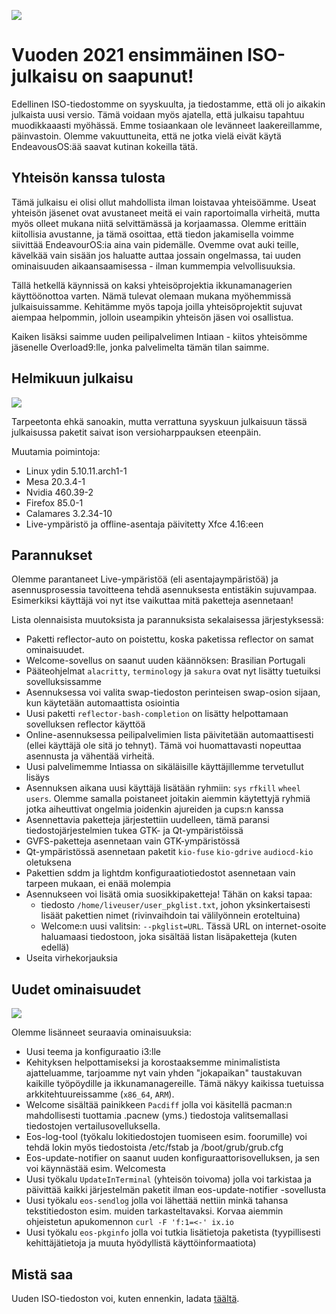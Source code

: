 ![](https://endeavouros.com/wp-content/uploads/2021/02/eos-i3-fresh.png)

# Vuoden 2021 ensimmäinen ISO-julkaisu on saapunut!

Edellinen ISO-tiedostomme on syyskuulta, ja tiedostamme, että oli jo aikakin julkaista uusi versio. Tämä voidaan myös ajatella, että julkaisu tapahtuu muodikkaaasti myöhässä. Emme tosiaankaan ole levänneet laakereillamme, päinvastoin. Olemme vakuuttuneita, että ne jotka vielä eivät käytä EndeavousOS:ää saavat kutinan kokeilla tätä.

## Yhteisön kanssa tulosta

Tämä julkaisu ei olisi ollut mahdollista ilman loistavaa yhteisöämme. Useat yhteisön jäsenet ovat avustaneet meitä ei vain raportoimalla virheitä, mutta myös olleet mukana niitä selvittämässä ja korjaamassa. Olemme erittäin kiitollisia avustanne, ja tämä osoittaa, että tiedon jakamisella voimme siivittää EndeavourOS:ia aina vain pidemälle. Ovemme ovat auki teille, kävelkää vain sisään jos haluatte auttaa jossain ongelmassa, tai uuden ominaisuuden aikaansaamisessa - ilman kummempia velvollisuuksia.

Tällä hetkellä käynnissä on kaksi yhteisöprojektia ikkunamanagerien käyttöönottoa varten. Nämä tulevat olemaan mukana myöhemmissä julkaisuissamme. Kehitämme myös tapoja joilla yhteisöprojektit sujuvat aiempaa helpommin, jolloin useampikin yhteisön jäsen voi osallistua.

Kaiken lisäksi saimme uuden peilipalvelimen Intiaan - kiitos yhteisömme jäsenelle Overload9:lle, jonka palvelimelta tämän tilan saimme.

## Helmikuun julkaisu

![](https://endeavouros.com/wp-content/uploads/2021/02/endeavouros-wallpaper1-1024x576.jpg)

Tarpeetonta ehkä sanoakin, mutta verrattuna syyskuun julkaisuun tässä julkaisussa paketit saivat ison versioharppauksen eteenpäin.

Muutamia poimintoja:
- Linux ydin 5.10.11.arch1-1
- Mesa 20.3.4-1
- Nvidia 460.39-2
- Firefox 85.0-1
- Calamares 3.2.34-10
- Live-ympäristö ja offline-asentaja päivitetty Xfce 4.16:een

## Parannukset

Olemme parantaneet Live-ympäristöä (eli asentajaympäristöä) ja asennusprosessia tavoitteena tehdä asennuksesta entistäkin sujuvampaa. Esimerkiksi käyttäjä voi nyt itse vaikuttaa mitä paketteja asennetaan!

Lista olennaisista muutoksista ja parannuksista sekalaisessa järjestyksessä:
- Paketti reflector-auto on poistettu, koska paketissa reflector on samat ominaisuudet.
- Welcome-sovellus on saanut uuden käännöksen: Brasilian Portugali
- Pääteohjelmat `alacritty`, `terminology` ja `sakura` ovat nyt lisätty tuetuiksi sovelluksissamme
- Asennuksessa voi valita swap-tiedoston perinteisen swap-osion sijaan, kun käytetään automaattista osiointia
- Uusi paketti `reflector-bash-completion` on lisätty helpottamaan sovelluksen reflector käyttöä
- Online-asennuksessa peilipalvelimien lista päivitetään automaattisesti (ellei käyttäjä ole sitä jo tehnyt). Tämä voi huomattavasti nopeuttaa asennusta ja vähentää virheitä.
- Uusi palvelimemme Intiassa on sikäläisille käyttäjillemme tervetullut lisäys
- Asennuksen aikana uusi käyttäjä lisätään ryhmiin: `sys` `rfkill` `wheel` `users`. Olemme samalla poistaneet joitakin aiemmin käytettyjä ryhmiä jotka aiheuttivat ongelmia joidenkin ajureiden ja cups:n kanssa
- Asennettavia paketteja järjestettiin uudelleen, tämä paransi tiedostojärjestelmien tukea GTK- ja Qt-ympäristöissä
- GVFS-paketteja asennetaan vain GTK-ympäristössä
- Qt-ympäristössä asennetaan paketit `kio-fuse` `kio-gdrive` `audiocd-kio` oletuksena
- Pakettien sddm ja lightdm konfiguraatiotiedostot asennetaan vain tarpeen mukaan, ei enää molempia
- Asennukseen voi lisätä omia suosikkipaketteja! Tähän on kaksi tapaa:
  - tiedosto `/home/liveuser/user_pkglist.txt`, johon yksinkertaisesti lisäät pakettien nimet (rivinvaihdoin tai välilyönnein eroteltuina)
  - Welcome:n uusi valitsin: `--pkglist=URL`. Tässä URL on internet-osoite haluamaasi tiedostoon, joka sisältää listan lisäpaketteja (kuten edellä)
- Useita virhekorjauksia

## Uudet ominaisuudet

![](https://endeavouros.com/wp-content/uploads/2021/02/eos-rofi-menu-1024x576.png)

Olemme lisänneet seuraavia ominaisuuksia:
- Uusi teema ja konfiguraatio i3:lle
- Kehityksen helpottamiseksi ja korostaaksemme minimalistista ajatteluamme, tarjoamme nyt vain yhden "jokapaikan" taustakuvan kaikille työpöydille ja ikkunamanagereille. Tämä näkyy kaikissa tuetuissa arkkitehtuureissamme (`x86_64`, `ARM`).
- Welcome sisältää painikkeen `Pacdiff` jolla voi käsitellä pacman:n mahdollisesti tuottamia .pacnew (yms.) tiedostoja valitsemallasi tiedostojen vertailusovelluksella.
- Eos-log-tool (työkalu lokitiedostojen tuomiseen esim. foorumille) voi tehdä lokin myös tiedostoista /etc/fstab ja /boot/grub/grub.cfg
- Eos-update-notifier on saanut uuden konfiguraattorisovelluksen, ja sen voi käynnästää esim. Welcomesta
- Uusi työkalu `UpdateInTerminal` (yhteisön toivoma) jolla voi tarkistaa ja päivittää kaikki järjestelmän paketit ilman eos-update-notifier -sovellusta
- Uusi työkalu `eos-sendlog` jolla voi lähettää nettiin minkä tahansa tekstitiedoston esim. muiden tarkasteltavaksi. Korvaa aiemmin ohjeistetun apukomennon `curl -F 'f:1=<-' ix.io`
- Uusi työkalu `eos-pkginfo` jolla voi tutkia lisätietoja paketista (tyypillisesti kehittäjätietoja ja muuta hyödyllistä käyttöinformaatiota)

## Mistä saa

Uuden ISO-tiedoston voi, kuten ennenkin, ladata [täältä](https://endeavouros.com/latest-release/).
